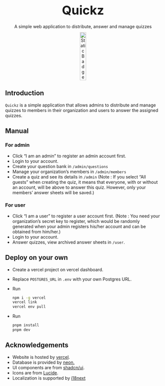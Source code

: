 <div style="display:flex; flex-direction:column; gap:10px;">
    <div align="center" style="font-size: 40px;"><strong>Quickz</strong></div>
    <div align="center" style="font-weight:400; margin-top:10px">A simple web application to distribute, answer and manage quizzes</div>
    <div align="center" style="font-weight:400">
        <img src="https://img.shields.io/badge/License-MIT%20License-purple" alt="Static Badge" style="width:20%"/>
    </div>
</div>



## Introduction

`Quickz` is a simple application that allows admins to distribute and manage quizzes to members in their organization and users to answer the assigned quizzes.

## Manual

### For admin

- Click “I am an admin” to register an admin account first.
- Login to your account.
- Create your question bank in  `/admin/questions` 
- Manage your organization’s members in `/admin/members`
- Create a quiz and see its details in `/admin`  (Note : If you select “All guests” when creating the quiz, it means that everyone, with or without an account, will be above to answer this quiz. However, only your members’ answer sheets will be saved.)

### For user

- Click “I am a user” to register a user account first. (Note : You need your organization’s secret key to register, which would be randomly generated when your admin registers his/her account and can be obtained from him/her.)
- Login to your account.
- Answer quizzes, view archived answer sheets in `/user`.

## Deploy on your own

- Create a vercel project on vercel dashboard. 

- Replace `POSTGRES_URL` in `.env` with your own Postgres URL.

- Run

  ```bash
  npm i -g vercel
  vercel link
  vercel env pull
  ```
  
- Run

  ```bash
  pnpm install
  pnpm dev
  ```

## Acknowledgements

- Website is hosted by [vercel](https://vercel.com).
- Database is provided by [neon.](https://neon.tech/)
- UI components are from [shadcn/ui](https://ui.shadcn.com/).
- Icons are from [Lucide](https://lucide.dev/icons/).
- Localization is supported by [i18next](https://www.i18next.com/)

